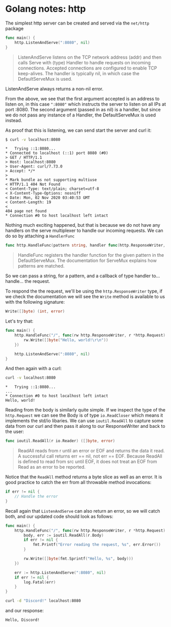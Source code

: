 # Golang notes: http

The simplest http server can be created and served via the `net/http` package

```go
func main() {
	http.ListenAndServe(":8080", nil)
}
```

>ListenAndServe listens on the TCP network address (addr) and then calls Serve with (type) Handler to handle requests on incoming connections. Accepted connections are configured to enable TCP keep-alives. The handler is typically nil, in which case the DefaultServeMux is used.

ListenAndServe always returns a non-nil error.

From the above, we see that the first argument accepted is an address to listen on, in this case `":8080"` which instructs the server to listen on all IPs at port :8080. The second argument (passed in as nil) is a handler, but since we do not pass any instance of a Handler, the DefaultServeMux is used instead.

As proof that this is listening, we can send start the server and curl it:

```bash
$ curl -v localhost:8080
```

```
*   Trying ::1:8080...
* Connected to localhost (::1) port 8080 (#0)
> GET / HTTP/1.1
> Host: localhost:8080
> User-Agent: curl/7.73.0
> Accept: */*
>
* Mark bundle as not supporting multiuse
< HTTP/1.1 404 Not Found
< Content-Type: text/plain; charset=utf-8
< X-Content-Type-Options: nosniff
< Date: Mon, 02 Nov 2020 03:40:53 GMT
< Content-Length: 19
<
404 page not found
* Connection #0 to host localhost left intact
```

Nothing much exciting happened, but that is because we do not have any handlers on the serve multiplexer to handle our incoming requests. We can do so by attaching a `HandlerFunc`
```go
func http.HandleFunc(pattern string, handler func(http.ResponseWriter, *http.Request))
```

> HandleFunc registers the handler function for the given pattern in the DefaultServeMux. The documentation for ServeMux explains how patterns are matched.

So we can pass a string, for a pattern, and a callback of type handler to... handle... the request.

To respond the the request, we'll be using the `http.ResponseWriter` type, if we check the documentation we will see the `Write` method is available to us with the following signature:

```go
Write([]byte) (int, error)
```

Let's try that:

```go
func main() {
	http.HandleFunc("/", func(rw http.ResponseWriter, r *http.Request) {
		rw.Write([]byte("Hello, world!\r\n"))
	})

	http.ListenAndServe(":8080", nil)
}
```

And then again with a curl:

```bash
curl -v localhost:8080
```

```
*   Trying ::1:8080...
...
* Connection #0 to host localhost left intact
Hello, world!
```

Reading from the body is similarly quite simple. If we inspect the type of the `http.Request` we can see the Body is of type `io.ReadCloser` which means it implements the std/io libaries. We can use `ioutil.ReadAll` to capture some data from our curl and then pass it along to our ResponseWriter and back to the user:

```go
func ioutil.ReadAll(r io.Reader) ([]byte, error)
```

>ReadAll reads from r until an error or EOF and returns the data it read. A successful call returns err == nil, not err == EOF. Because ReadAll is defined to read from src until EOF, it does not treat an EOF from Read as an error to be reported.

Notice that the `ReadAll` method returns a byte slice as well as an error. It is good practice to catch the err from all throwable method invocations:

```go
if err != nil {
	// Handle the error
}
```

Recall again that `ListenAndServe` can also return an error, so we will catch both, and our updated code should look as follows:

```go
func main() {
	http.HandleFunc("/", func(rw http.ResponseWriter, r *http.Request) {
		body, err := ioutil.ReadAll(r.Body)
		if err != nil {
			fmt.Printf("Error reading the request, %s", err.Error())
		}

		rw.Write([]byte(fmt.Sprintf("Hello, %s", body)))
	})

	err := http.ListenAndServe(":8080", nil)
	if err != nil {
		log.Fatal(err)
	}
}
```

```bash
curl -d "Discord!" localhost:8080
```

and our response:
```
Hello, Discord!
```
